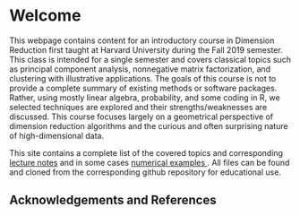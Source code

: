 

<h1> Welcome </h1>
This webpage contains content for an introductory course in Dimension Reduction first taught at Harvard University during the Fall 2019 semester.   This class is intended for a single semester and covers classical topics such as principal component analysis, nonnegative matrix factorization, and clustering with illustrative applications. The goals of this course is not to provide a complete summary of existing methods or software packages.  Rather, using mostly linear algebra, probability, and some coding in R, we  selected techniques are explored and their strengths/weaknesses are discussed.  This course focuses largely on a geometrical perspective of dimension reduction algorithms and the curious and often surprising nature of high-dimensional data.  

This site contains a complete list of the covered topics and corresponding <a href="/notes"> lecture notes</a> and in some cases <a href="/numerics"> numerical examples </a>.  All files can be found and cloned from the corresponding github repository for educational use.

<h2> Acknowledgements and References </h2>



